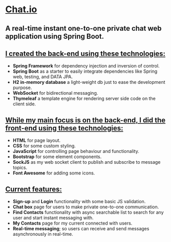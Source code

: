 # <u>Chat.io</u>
## A real-time instant one-to-one private chat web application using Spring Boot.


## <u>I created the back-end using these technologies:</u>
<ul>
<li><b>Spring Framework</b> for dependency injection and inversion of control.</li>
<li><b>Spring Boot</b> as a starter to easily integrate dependencies like Spring web, testing, and DATA JPA.</li>
<li><b>H2 in-memory database</b> a light-weight db just to ease the development purpose.</li>
<li><b>WebSocket</b> for bidirectional messaging.</li>
<li><b>Thymeleaf</b> a template engine for rendering server side code on the client side.</li>
</ul>

## <u>While my main focus is on the back-end, I did the front-end using these technologies:</u>
<ul>
<li><b>HTML</b> for page layout.</li>
<li><b>CSS</b> for some custom styling.</li>
<li><b>JavaScript</b> for controlling page behaviour and functionality.</li>
<li><b>Bootstrap</b> for some element components.</li>
<li><b>SockJS</b> as my web socket client to publish and subscribe to message topics.</li>
<li><b>Font Awesome</b> for adding some icons.</li>
</ul>

## <u>Current features:</u>
<ul>
<li><b>Sign-up</b> and <b>Login</b> functionality with some basic JS validation.</li>
<li><b>Chat box</b> page for users to make private one-to-one communication.</li>
<li><b>Find Contacts</b> functionality with async searchable list to search for any user and start instant messaging with.</li>
<li><b>My Contacts</b> page for my current connected with users.</li>
<li><b>Real-time messaging</b>; so users can receive and send messages asynchronously in real-time.</li>

</ul>
